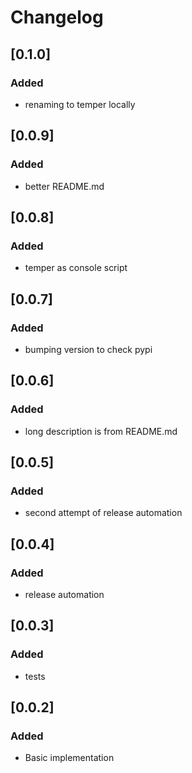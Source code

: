 # Changelog

## [0.1.0]
### Added
- renaming to temper locally
## [0.0.9]
### Added
- better README.md
## [0.0.8]
### Added
- temper as console script
## [0.0.7]

### Added
- bumping version to check pypi

## [0.0.6]

### Added
- long description is from README.md
## [0.0.5]

### Added
- second attempt of release automation
## [0.0.4]

### Added
- release automation
## [0.0.3]

### Added
- tests
## [0.0.2]

### Added
- Basic implementation